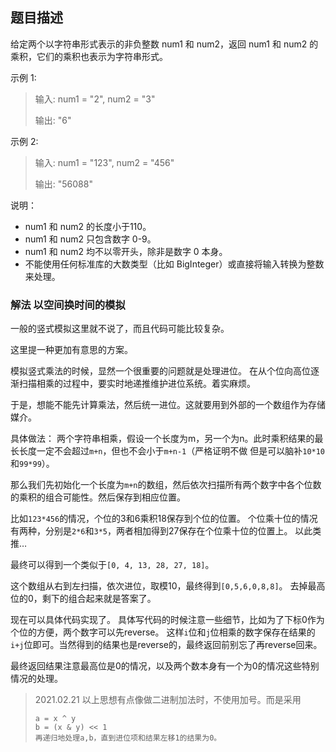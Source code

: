 ## 题目描述

给定两个以字符串形式表示的非负整数 num1 和 num2，返回 num1 和 num2 的乘积，它们的乘积也表示为字符串形式。

示例 1:
>输入: num1 = "2", num2 = "3"
>
>输出: "6"

示例 2:
>输入: num1 = "123", num2 = "456"
>
>输出: "56088"

说明：
- num1 和 num2 的长度小于110。
- num1 和 num2 只包含数字 0-9。
- num1 和 num2 均不以零开头，除非是数字 0 本身。
- 不能使用任何标准库的大数类型（比如 BigInteger）或直接将输入转换为整数来处理。

### 解法 以空间换时间的模拟
一般的竖式模拟这里就不说了，而且代码可能比较复杂。

这里提一种更加有意思的方案。

模拟竖式乘法的时候，显然一个很重要的问题就是处理进位。
在从个位向高位逐渐扫描相乘的过程中，要实时地递推维护进位系统。着实麻烦。

于是，想能不能先计算乘法，然后统一进位。这就要用到外部的一个数组作为存储媒介。

具体做法：
两个字符串相乘，假设一个长度为m，另一个为n。此时乘积结果的最长长度一定不会超过`m+n`，但也不会小于`m+n-1`（严格证明不做
但是可以脑补`10*10`和`99*99`）。

那么我们先初始化一个长度为`m+n`的数组，然后依次扫描所有两个数字中各个位数的乘积的组合可能性。然后保存到相应位置。

比如`123*456`的情况，个位的3和6乘积18保存到个位的位置。
个位乘十位的情况有两种，分别是`2*6`和`3*5`，两者相加得到27保存在个位乘十位的位置上。
以此类推…

最终可以得到一个类似于`[0, 4, 13, 28, 27, 18]`。

这个数组从右到左扫描，依次进位，取模10，最终得到`[0,5,6,0,8,8]`。
去掉最高位的0，剩下的组合起来就是答案了。

现在可以具体代码实现了。
具体写代码的时候注意一些细节，比如为了下标0作为个位的方便，两个数字可以先reverse。
这样`i`位和`j`位相乘的数字保存在结果的`i+j`位即可。当然得到的结果也是reverse的，最终返回前别忘了再reverse回来。

最终返回结果注意最高位是0的情况，以及两个数本身有一个为0的情况这些特别情况的处理。

>2021.02.21
>以上思想有点像做二进制加法时，不使用加号。而是采用
>```text
>a = x ^ y
>b = (x & y) << 1
>再递归地处理a,b，直到进位项和结果左移1的结果为0。
>```